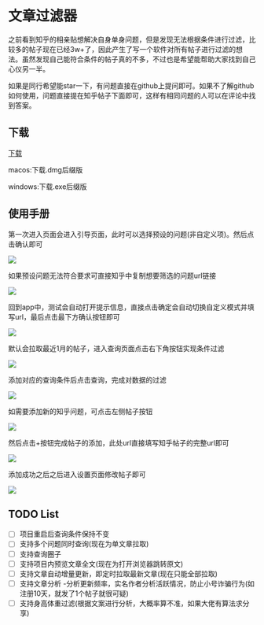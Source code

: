 # 文章过滤器

之前看到知乎的相亲贴想解决自身单身问题，但是发现无法根据条件进行过滤，比较多的帖子现在已经3w+了，因此产生了写一个软件对所有帖子进行过滤的想法。虽然发现自己能符合条件的帖子真的不多，不过也是希望能帮助大家找到自己心仪另一半。

如果是同行希望能star一下，有问题直接在github上提问即可。如果不了解github如何使用，问题直接提在知乎帖子下面即可，这样有相同问题的人可以在评论中找到答案。

##  下载


[下载](https://github.com/akrio714/zhihu-love/releases)

macos:下载.dmg后缀版

windows:下载.exe后缀版


##  使用手册

第一次进入页面会进入引导页面，此时可以选择预设的问题(非自定义项)。然后点击确认即可

![](resources/guide_1.jpg)

如果预设问题无法符合要求可直接知乎中复制想要筛选的问题url链接

![](resources/guide_2.jpg)

回到app中，测试会自动打开提示信息，直接点击确定会自动切换自定义模式并填写url，最后点击最下方确认按钮即可

![](resources/guide_3.jpg)

默认会拉取最近1月的帖子，进入查询页面点击右下角按钮实现条件过滤

![](resources/search_1.jpg)

添加对应的查询条件后点击查询，完成对数据的过滤

![](resources/search_2.jpg)

如需要添加新的知乎问题，可点击左侧帖子按钮

![](resources/post_1.jpg)

然后点击+按钮完成帖子的添加，此处url直接填写知乎帖子的完整url即可

![](resources/post_2.jpg)

添加成功之后之后进入设置页面修改帖子即可

![](resources/setting_1.jpg)

##  TODO List

- [ ] 项目重启后查询条件保持不变
- [ ] 支持多个问题同时查询(现在为单文章拉取)
- [ ] 支持查询圈子
- [ ] 支持项目内预览文章全文(现在为打开浏览器跳转原文)
- [ ] 支持文章自动增量更新，即定时拉取最新文章(现在只能全部拉取)
- [ ] 支持文章分析 -分析更新频率，实名作者分析活跃情况，防止小号诈骗行为(如注册10天，就发了1个帖子就很可疑)
- [ ] 支持身高体重过滤(根据文案进行分析，大概率算不准，如果大佬有算法求分享)
